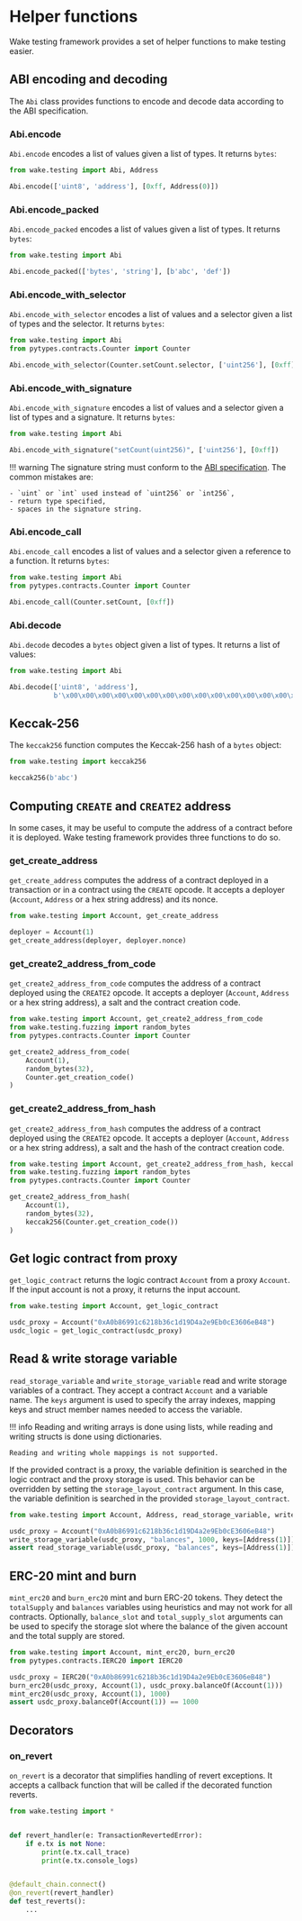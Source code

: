 # Helper functions

Wake testing framework provides a set of helper functions to make testing easier.

## ABI encoding and decoding

The `Abi` class provides functions to encode and decode data according to the ABI specification.

### Abi.encode

`Abi.encode` encodes a list of values given a list of types. It returns `bytes`:

```python
from wake.testing import Abi, Address

Abi.encode(['uint8', 'address'], [0xff, Address(0)])
```

### Abi.encode_packed

`Abi.encode_packed` encodes a list of values given a list of types. It returns `bytes`:

```python
from wake.testing import Abi

Abi.encode_packed(['bytes', 'string'], [b'abc', 'def'])
```

### Abi.encode_with_selector

`Abi.encode_with_selector` encodes a list of values and a selector given a list of types and the selector. It returns `bytes`:

```python
from wake.testing import Abi
from pytypes.contracts.Counter import Counter

Abi.encode_with_selector(Counter.setCount.selector, ['uint256'], [0xff])
```

### Abi.encode_with_signature

`Abi.encode_with_signature` encodes a list of values and a selector given a list of types and a signature. It returns `bytes`:

```python
from wake.testing import Abi

Abi.encode_with_signature("setCount(uint256)", ['uint256'], [0xff])
```

!!! warning
    The signature string must conform to the [ABI specification](https://docs.soliditylang.org/en/latest/abi-spec.html#function-selector).
    The common mistakes are:
    
    - `uint` or `int` used instead of `uint256` or `int256`,
    - return type specified,
    - spaces in the signature string.

### Abi.encode_call

`Abi.encode_call` encodes a list of values and a selector given a reference to a function. It returns `bytes`:

```python
from wake.testing import Abi
from pytypes.contracts.Counter import Counter

Abi.encode_call(Counter.setCount, [0xff])
```

### Abi.decode

`Abi.decode` decodes a `bytes` object given a list of types. It returns a list of values:

```python
from wake.testing import Abi

Abi.decode(['uint8', 'address'],
           b'\x00\x00\x00\x00\x00\x00\x00\x00\x00\x00\x00\x00\x00\x00\x00\x00\x00\x00\x00\x00\x00\x00\x00\x00\x00\x00\x00\x00\x00\x00\x00\xff\x00\x00\x00\x00\x00\x00\x00\x00\x00\x00\x00\x00\x00\x00\x00\x00\x00\x00\x00\x00\x00\x00\x00\x00\x00\x00\x00\x00\x00\x00\x00\x00')
```

## Keccak-256

The `keccak256` function computes the Keccak-256 hash of a `bytes` object:

```python
from wake.testing import keccak256

keccak256(b'abc')
```

## Computing `CREATE` and `CREATE2` address

In some cases, it may be useful to compute the address of a contract before it is deployed. Wake testing framework provides three functions to do so.

### get_create_address

`get_create_address` computes the address of a contract deployed in a transaction or in a contract using the `CREATE` opcode.
It accepts a deployer (`Account`, `Address` or a hex string address) and its nonce.

```python
from wake.testing import Account, get_create_address

deployer = Account(1)
get_create_address(deployer, deployer.nonce)
```

### get_create2_address_from_code

`get_create2_address_from_code` computes the address of a contract deployed using the `CREATE2` opcode.
It accepts a deployer (`Account`, `Address` or a hex string address), a salt and the contract creation code.

```python
from wake.testing import Account, get_create2_address_from_code
from wake.testing.fuzzing import random_bytes
from pytypes.contracts.Counter import Counter

get_create2_address_from_code(
    Account(1),
    random_bytes(32),
    Counter.get_creation_code()
)
```

### get_create2_address_from_hash

`get_create2_address_from_hash` computes the address of a contract deployed using the `CREATE2` opcode.
It accepts a deployer (`Account`, `Address` or a hex string address), a salt and the hash of the contract creation code.

```python
from wake.testing import Account, get_create2_address_from_hash, keccak256
from wake.testing.fuzzing import random_bytes
from pytypes.contracts.Counter import Counter

get_create2_address_from_hash(
    Account(1),
    random_bytes(32),
    keccak256(Counter.get_creation_code())
)
```

## Get logic contract from proxy

`get_logic_contract` returns the logic contract `Account` from a proxy `Account`.
If the input account is not a proxy, it returns the input account.

```python
from wake.testing import Account, get_logic_contract

usdc_proxy = Account("0xA0b86991c6218b36c1d19D4a2e9Eb0cE3606eB48")
usdc_logic = get_logic_contract(usdc_proxy)
```

## Read & write storage variable

`read_storage_variable` and `write_storage_variable` read and write storage variables of a contract.
They accept a contract `Account` and a variable name.
The `keys` argument is used to specify the array indexes, mapping keys and struct member names needed to access the variable.

!!! info
    Reading and writing arrays is done using lists, while reading and writing structs is done using dictionaries.

    Reading and writing whole mappings is not supported.

If the provided contract is a proxy, the variable definition is searched in the logic contract and the proxy storage is used.
This behavior can be overridden by setting the `storage_layout_contract` argument.
In this case, the variable definition is searched in the provided `storage_layout_contract`.

```python
from wake.testing import Account, Address, read_storage_variable, write_storage_variable

usdc_proxy = Account("0xA0b86991c6218b36c1d19D4a2e9Eb0cE3606eB48")
write_storage_variable(usdc_proxy, "balances", 1000, keys=[Address(1)])
assert read_storage_variable(usdc_proxy, "balances", keys=[Address(1)]) == 1000
```

## ERC-20 mint and burn

`mint_erc20` and `burn_erc20` mint and burn ERC-20 tokens. They detect the `totalSupply` and `balances` variables using heuristics and may not work for all contracts.
Optionally, `balance_slot` and `total_supply_slot` arguments can be used to specify the storage slot where the balance of the given account and the total supply are stored.

```python
from wake.testing import Account, mint_erc20, burn_erc20
from pytypes.contracts.IERC20 import IERC20

usdc_proxy = IERC20("0xA0b86991c6218b36c1d19D4a2e9Eb0cE3606eB48")
burn_erc20(usdc_proxy, Account(1), usdc_proxy.balanceOf(Account(1)))
mint_erc20(usdc_proxy, Account(1), 1000)
assert usdc_proxy.balanceOf(Account(1)) == 1000
```

## Decorators

### on_revert

`on_revert` is a decorator that simplifies handling of revert exceptions. It accepts a callback function that will be called if the decorated function reverts.

```python
from wake.testing import *


def revert_handler(e: TransactionRevertedError):
    if e.tx is not None:
        print(e.tx.call_trace)
        print(e.tx.console_logs)


@default_chain.connect()
@on_revert(revert_handler)
def test_reverts():
    ...
```
